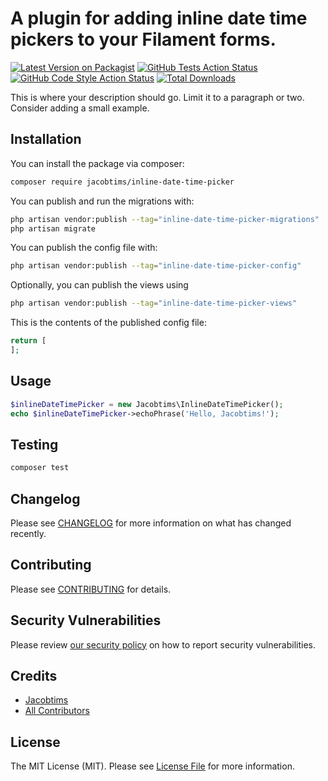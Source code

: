 # A plugin for adding inline date time pickers to your Filament forms.

[![Latest Version on Packagist](https://img.shields.io/packagist/v/jacobtims/inline-date-time-picker.svg?style=flat-square)](https://packagist.org/packages/jacobtims/inline-date-time-picker)
[![GitHub Tests Action Status](https://img.shields.io/github/actions/workflow/status/jacobtims/inline-date-time-picker/run-tests.yml?branch=main&label=tests&style=flat-square)](https://github.com/jacobtims/inline-date-time-picker/actions?query=workflow%3Arun-tests+branch%3Amain)
[![GitHub Code Style Action Status](https://img.shields.io/github/actions/workflow/status/jacobtims/inline-date-time-picker/fix-php-code-styling.yml?branch=main&label=code%20style&style=flat-square)](https://github.com/jacobtims/inline-date-time-picker/actions?query=workflow%3A"Fix+PHP+code+styling"+branch%3Amain)
[![Total Downloads](https://img.shields.io/packagist/dt/jacobtims/inline-date-time-picker.svg?style=flat-square)](https://packagist.org/packages/jacobtims/inline-date-time-picker)



This is where your description should go. Limit it to a paragraph or two. Consider adding a small example.

## Installation

You can install the package via composer:

```bash
composer require jacobtims/inline-date-time-picker
```

You can publish and run the migrations with:

```bash
php artisan vendor:publish --tag="inline-date-time-picker-migrations"
php artisan migrate
```

You can publish the config file with:

```bash
php artisan vendor:publish --tag="inline-date-time-picker-config"
```

Optionally, you can publish the views using

```bash
php artisan vendor:publish --tag="inline-date-time-picker-views"
```

This is the contents of the published config file:

```php
return [
];
```

## Usage

```php
$inlineDateTimePicker = new Jacobtims\InlineDateTimePicker();
echo $inlineDateTimePicker->echoPhrase('Hello, Jacobtims!');
```

## Testing

```bash
composer test
```

## Changelog

Please see [CHANGELOG](CHANGELOG.md) for more information on what has changed recently.

## Contributing

Please see [CONTRIBUTING](.github/CONTRIBUTING.md) for details.

## Security Vulnerabilities

Please review [our security policy](../../security/policy) on how to report security vulnerabilities.

## Credits

- [Jacobtims](https://github.com/Jacobtims)
- [All Contributors](../../contributors)

## License

The MIT License (MIT). Please see [License File](LICENSE.md) for more information.
